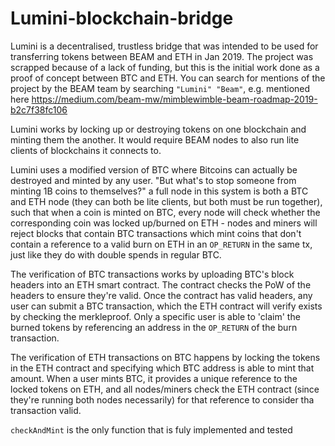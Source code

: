 # Lumini-blockchain-bridge
Lumini is a decentralised, trustless bridge that was intended to be used for transferring tokens between BEAM and ETH in Jan 2019. The project was scrapped because of a lack of funding, but this is the initial work done as a proof of concept between BTC and ETH. You can search for mentions of the project by the BEAM team by searching `"Lumini" "Beam"`, e.g. mentioned here https://medium.com/beam-mw/mimblewimble-beam-roadmap-2019-b2c7f38fc106

Lumini works by locking up or destroying tokens on one blockchain and minting them the another. It would require BEAM nodes to also run lite clients of blockchains it connects to.

Lumini uses a modified version of BTC where Bitcoins can actually be destroyed and minted by any user. "But what's to stop someone from minting 1B coins to themselves?" a full node in this system is both a BTC and ETH node (they can both be lite clients, but both must be run together), such that when a coin is minted on BTC, every node will check whether the corresponding coin was locked up/burned on ETH - nodes and miners will reject blocks that contain BTC transactions which mint coins that don't contain a reference to a valid burn on ETH in an `OP_RETURN` in the same tx, just like they do with double spends in regular BTC.

The verification of BTC transactions works by uploading BTC's block headers into an ETH smart contract. The contract checks the PoW of the headers to ensure they're valid. Once the contract has valid headers, any user can submit a BTC transaction, which the ETH contract will verify exists by checking the merkleproof. Only a specific user is able to 'claim' the burned tokens by referencing an address in the `OP_RETURN` of the burn transaction.

The verification of ETH transactions on BTC happens by locking the tokens in the ETH contract and specifying which BTC address is able to mint that amount. When a user mints BTC, it provides a unique reference to the locked tokens on ETH, and all nodes/miners check the ETH contract (since they're running both nodes necessarily) for that reference to consider tha transaction valid.

`checkAndMint` is the only function that is fuly implemented and tested
